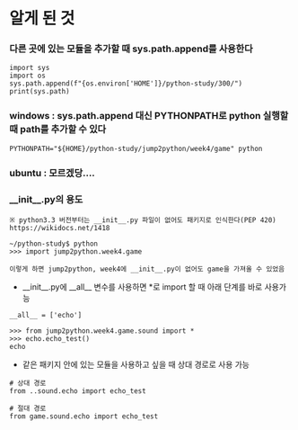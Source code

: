 # 알게 된 것

### 다른 곳에 있는 모듈을 추가할 때 sys.path.append를 사용한다
```
import sys
import os
sys.path.append(f"{os.environ['HOME']}/python-study/300/")
print(sys.path)
```

### windows : sys.path.append 대신 PYTHONPATH로 python 실행할 때 path를 추가할 수 있다
```
PYTHONPATH="${HOME}/python-study/jump2python/week4/game" python
```

### ubuntu : 모르겠당....

### \_\_init__.py의 용도
```
※ python3.3 버전부터는 __init__.py 파일이 없어도 패키지로 인식한다(PEP 420)
https://wikidocs.net/1418

~/python-study$ python
>>> import jump2python.week4.game

이렇게 하면 jump2python, week4에 __init__.py이 없어도 game을 가져올 수 있었음
```
- \_\_init__.py에 \_\_all__ 변수를 사용하면 *로 import 할 때 아래 단계를 바로 사용가능
```
__all__ = ['echo']

>>> from jump2python.week4.game.sound import *
>>> echo.echo_test()
echo
```
- 같은 패키지 안에 있는 모듈을 사용하고 싶을 때 상대 경로로 사용 가능
```
# 상대 경로
from ..sound.echo import echo_test

# 절대 경로
from game.sound.echo import echo_test
```